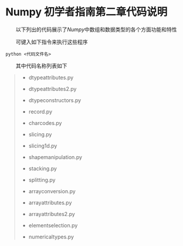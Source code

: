 # Numpy 初学者指南第二章代码说明

&emsp;&emsp;以下列出的代码展示了*Numpy*中数组和数据类型的各个方面功能和特性

&emsp;&emsp;可键入如下指令来执行这些程序

```shell
python <代码文件名>
```
&emsp;&emsp;其中代码名称列表如下

> + dtypeattributes.py
> 
> + dtypeattributes2.py
>
> + dtypeconstructors.py
>
> + record.py
> 
> + charcodes.py
> 
> + slicing.py
> 
> + slicing1d.py
> 
> + shapemanipulation.py
> 
> + stacking.py
> 
> + splitting.py
> 
> + arrayconversion.py
> 
> + arrayattributes.py
> 
> + arrayattributes2.py
> 
> + elementselection.py
> 
> + numericaltypes.py